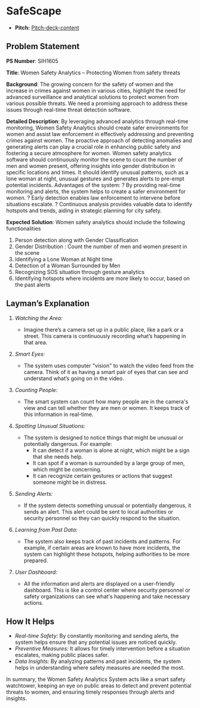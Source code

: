 # SafeScape

- **Pitch:** [Pitch-deck-content](https://docs.google.com/document/d/180blNcXaGP0Y6TliKAHLvY6mMpQaxQdncrtV5yz82J4/edit?usp=sharing)

## Problem Statement

**PS Number**: SIH1605

**Title**: Women Safety Analytics – Protecting Women from safety threats

**Background**: The growing concern for the safety of women and the increase in crimes against women in various cities, highlight the need for advanced surveillance and analytical solutions to protect women from various possible threats. We need a promising approach to address these issues through real-time threat detection software. 

**Detailed Description**: By leveraging advanced analytics through real-time monitoring, Women Safety Analytics should create safer environments for women and assist law enforcement in effectively addressing and preventing crimes against women. The proactive approach of detecting anomalies and generating alerts can play a crucial role in enhancing public safety and fostering a secure atmosphere for women. Women safety analytics software should continuously monitor the scene to count the number of men and women present, offering insights into gender distribution in specific locations and times. It should identify unusual patterns, such as a lone woman at night, unusual gestures and generates alerts to pre-empt potential incidents. Advantages of the system: ? By providing real-time monitoring and alerts, the system helps to create a safer environment for women. ? Early detection enables law enforcement to intervene before situations escalate. ? Continuous analysis provides valuable data to identify hotspots and trends, aiding in strategic planning for city safety.

**Expected Solution**: Women safety analytics should include the following functionalities 
 1. Person detection along with Gender Classification
 2. Gender Distribution : Count the number of men and women present in the scene
 3. Identifying a Lone Woman at Night time
 4. Detection of a Woman Surrounded by Men
 5. Recognizing SOS situation through gesture analytics
 6. Identifying hotspots where incidents are more likely to occur, based on the past alerts

## Layman’s Explanation

1. _Watching the Area:_

   - Imagine there’s a camera set up in a public place, like a park or a street. This camera is continuously recording what’s happening in that area.

2. _Smart Eyes:_

   - The system uses computer "vision" to watch the video feed from the camera. Think of it as having a smart pair of eyes that can see and understand what’s going on in the video.

3. _Counting People:_

   - The smart system can count how many people are in the camera's view and can tell whether they are men or women. It keeps track of this information in real-time.

4. _Spotting Unusual Situations:_

   - The system is designed to notice things that might be unusual or potentially dangerous. For example:
     - It can detect if a woman is alone at night, which might be a sign that she needs help.
     - It can spot if a woman is surrounded by a large group of men, which might be concerning.
     - It can recognize certain gestures or actions that suggest someone might be in distress.

5. _Sending Alerts:_

   - If the system detects something unusual or potentially dangerous, it sends an alert. This alert could be sent to local authorities or security personnel so they can quickly respond to the situation.

6. _Learning from Past Data:_

   - The system also keeps track of past incidents and patterns. For example, if certain areas are known to have more incidents, the system can highlight these hotspots, helping authorities to be more prepared.

7. _User Dashboard:_
   - All the information and alerts are displayed on a user-friendly dashboard. This is like a control center where security personnel or safety organizations can see what's happening and take necessary actions.

## How It Helps

- _Real-time Safety:_ By constantly monitoring and sending alerts, the system helps ensure that any potential issues are noticed quickly.
- _Preventive Measures:_ It allows for timely intervention before a situation escalates, making public places safer.
- _Data Insights:_ By analyzing patterns and past incidents, the system helps in understanding where safety measures are needed the most.

In summary, the Women Safety Analytics System acts like a smart safety watchtower, keeping an eye on public areas to detect and prevent potential threats to women, and ensuring timely responses through alerts and insights.
